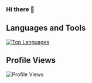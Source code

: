### Hi there 👋



## Languages and Tools

[![Top Languages](https://github-readme-stats.vercel.app/api/top-langs/?username=myusername&layout=compact)](https://github.com/alex-damjanovic)

## Profile Views

![Profile Views](https://komarev.com/ghpvc/?username=alex-damjanovic)

